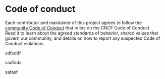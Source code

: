 # Code of conduct

Each contributor and maintainer of this project agrees to follow the [community Code of Conduct](https://github.com/kyma-project/community/blob/master/CODE_OF_CONDUCT.md) that relies on the CNCF Code of Conduct. Read it to learn about the agreed standards of behavior, shared values that govern our community, and details on how to report any suspected Code of Conduct violations.

sdfsddf


sadfads

safasf
